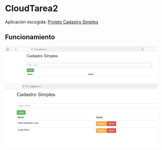 # CloudTarea2

Aplicación escogida: [Projeto Cadastro Simples](https://github.com/josemalcher/Udemy-Docker-Ferramenta-essencial-para-Desenvolvedores#-se%C3%A7%C3%A3o-8---projeto-cadastro-simples-3)

## Funcionamiento
![Vista 1](https://github.com/osoman2/CloudTarea2/blob/main/Imgs/2022-04-25%20234934%20app.png)
![Vista 2](https://github.com/osoman2/CloudTarea2/blob/main/Imgs/2022-04-25%20234934%20app%202.png)
